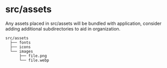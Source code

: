 # src/assets

Any assets placed in src/assets will be bundled with application, consider adding additional subdirectories to aid in organization.

```
src/assets
  ├── fonts
  ├── icons
  └── images
      ├── file.png
      └── file.webp
```



